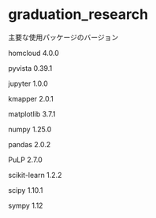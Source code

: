 # graduation_research
主要な使用パッケージのバージョン

homcloud                 4.0.0

pyvista                  0.39.1

jupyter                  1.0.0

kmapper                  2.0.1

matplotlib               3.7.1

numpy                    1.25.0

pandas                   2.0.2

PuLP                     2.7.0

scikit-learn             1.2.2

scipy                    1.10.1

sympy                    1.12
